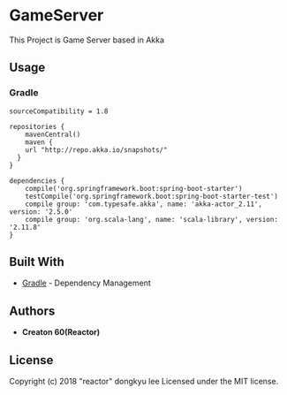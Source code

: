 # GameServer

 This Project is Game Server based in Akka 
 
## Usage
### Gradle

```
sourceCompatibility = 1.8

repositories {
	mavenCentral()
	maven {
    url "http://repo.akka.io/snapshots/"
  }
}

dependencies {
	compile('org.springframework.boot:spring-boot-starter')
	testCompile('org.springframework.boot:spring-boot-starter-test')
	compile group: 'com.typesafe.akka', name: 'akka-actor_2.11', version: '2.5.0'
    compile group: 'org.scala-lang', name: 'scala-library', version: '2.11.8'
}
```

## Built With

* [Gradle](https://gradle.org/) - Dependency Management

## Authors

* **Creaton 60(Reactor)**

## License

Copyright (c) 2018 "reactor" dongkyu lee Licensed under the MIT license.
